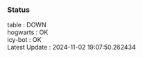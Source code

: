 ### Status


table : DOWN  
hogwarts : OK  
icy-bot : OK  
Latest Update : 2024-11-02 19:07:50.262434
